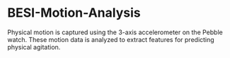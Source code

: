 # BESI-Motion-Analysis
Physical motion is captured using the 3-axis accelerometer on the Pebble watch. 
These motion data is analyzed to extract features for predicting physical agitation.
